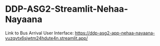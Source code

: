 # DDP-ASG2-Streamlit-Nehaa-Nayaana
Link to Bus Arrival User Interface: https://ddp-asg2-app-nehaa-nayaana-yuzqvtx6sjwtm24hdute4n.streamlit.app/

